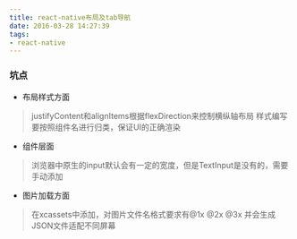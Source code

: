```yaml
---
title: react-native布局及tab导航
date: 2016-03-28 14:27:39
tags: 
- react-native
---
```


### 坑点
- 布局样式方面
> justifyContent和alignItems根据flexDirection来控制横纵轴布局
> 样式编写要按照组件名进行归类，保证UI的正确渲染

- 组件层面
> 浏览器中原生的input默认会有一定的宽度，但是TextInput是没有的，需要手动添加

- 图片加载方面
> 在xcassets中添加，对图片文件名格式要求有@1x @2x @3x 并会生成JSON文件适配不同屏幕
> 


